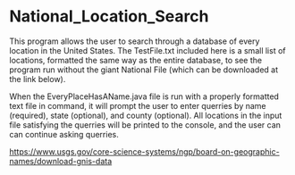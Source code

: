 # National_Location_Search
This program allows the user to search through a database of every location in the United States.
The TestFile.txt included here is a small list of locations, formatted the same way as the entire database,
to see the program run without the giant National File (which can be downloaded at the link below).

When the EveryPlaceHasAName.java file is run with a properly formatted text file in command,
it will prompt the user to enter querries by name (required), state (optional), and county (optional).
All locations in the input file satisfying the querries will be printed to the console, and the user can
can continue asking querries.

https://www.usgs.gov/core-science-systems/ngp/board-on-geographic-names/download-gnis-data
